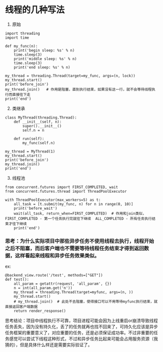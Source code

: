 # 线程的几种写法

1. 原始
```
import threading
import time

def my_func(n):
    print('begin sleep: %s' % n)
    time.sleep(3)
    print('middle sleep: %s' % n)
    time.sleep(3)
    print('end sleep: %s' % n)

my_thread = threading.Thread(target=my_func, args=(n, lock))
my_thread.start()
print('before_join')
my_thread.join()   # 作用是阻塞，直到执行结束，如果没有这一行，就不会等待线程执行而直接往下走
print('end')
```

2. 类继承
```
class MyThread(threading.Thread):
    def __init__(self, n):
        super().__init__()
        self.n = n

    def run(self):
        my_func(self.n)

my_thread = MyThread(1)
my_thread.start()
print('before_join')
my_thread.join()
print('end')
```

3. 线程池
```
from concurrent.futures import FIRST_COMPLETED, wait
from concurrent.futures.thread import ThreadPoolExecutor

with ThreadPoolExecutor(max_workers=5) as t:
    all_task = [t.submit(my_func, n) for n in range(0, 10)]
    print('before_wait')
    wait(all_task, return_when=FIRST_COMPLETED)  # 作用和join类似，FIRST_COMPLETED - 第一个任务执行完就往下继续  ALL_COMPLETED - 所有任务执行结束才往下继续
    print('end')
```

### 思考：为什么实际项目中那些异步任务不使用线程去执行，线程开始之后不阻塞，而后客户端也不需要等待线程任务结束才得到返回数据，这样看起来线程和异步任务效果类似。
ex:
```
@backend_view.route('/test', methods=["GET"])
def test():
    all_param = getattr(request, 'all_param', {})
    n = int(all_param.get('n'))
    my_thread = threading.Thread(target=myfunc, args=(n, ))
    my_thread.start()
    # my_thread.join()  # 此处不去阻塞，使得接口可以不用等待myfunc执行结束，就直接返回客户端数据
    return render_response()
```

思考结论：项目中线程执行不可靠，项目进程可能会因为上线重启or崩溃导致线程任务丢失，因为没有持久化，丢了的任务就再也找不回来了，可持久化应该是异步任务框架的重要意义了，对应重要的任务，还是必须保证成功率。不过非重要的任务感觉可以尝试下线程这种形式，不过和异步任务比起来可能会占用服务资源（我猜的），但是具体什么样还是需要实际验证了。
